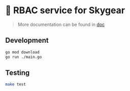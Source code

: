 # :vertical_traffic_light: RBAC service for Skygear

> More documentation can be found in [doc](./doc)

## Development

```sh
go mod download
go run ./main.go
```

## Testing

```sh
make test
```
